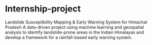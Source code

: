 # Internship-project
Landslide Susceptibility Mapping &amp; Early Warning System for Himachal Pradesh A data-driven project using machine learning and geospatial analysis to identify landslide-prone areas in the Indian Himalayas and develop a framework for a rainfall-based early warning system.
